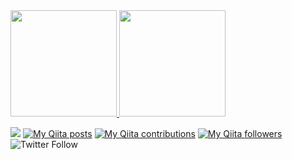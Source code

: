 
<a href="https://github.com/ForJobOk">
  <img height="170px" src="https://github-readme-stats.vercel.app/api?username=ForJobOk&count_private=true&show_icons=true&theme=vue-dark" />
</a>
<a href="https://github.com/ForJobOk">
  <img height="170px" src="https://github-readme-stats.vercel.app/api/top-langs/?username=ForJobOk&layout=compact&show_icons=true&theme=vue-dark" />
</a>

![](https://komarev.com/ghpvc/?username=ForJobOk&color=dc143c)
[![My Qiita posts](https://qiita-badge.apiapi.app/s/OkSaiyowa/posts.svg)](http://qiita.com/OkSaiyowa)
[![My Qiita contributions](https://qiita-badge.apiapi.app/s/OkSaiyowa/contributions.svg)](http://qiita.com/OkSaiyowa)
[![My Qiita followers](https://qiita-badge.apiapi.app/s/OkSaiyowa/followers.svg)](http://qiita.com/OkSaiyowa)
![Twitter Follow](https://img.shields.io/twitter/follow/okprogramming?style=social)

